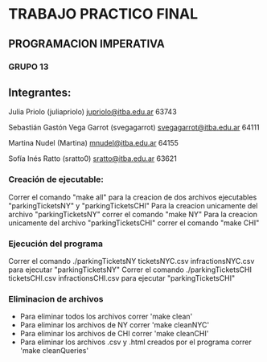 # TRABAJO PRACTICO FINAL
## PROGRAMACION IMPERATIVA

### GRUPO 13
## Integrantes:

Julia Priolo (juliapriolo)
    jupriolo@itba.edu.ar 63743

Sebastián Gastón Vega Garrot (svegagarrot)
    svegagarrot@itba.edu.ar 64111

Martina Nudel (Martina)
    mnudel@itba.edu.ar 64155

Sofía Inés Ratto (sratto0)
    sratto@itba.edu.ar 63621

### Creación de ejecutable:

Correr el comando "make all" para la creacion de dos archivos ejecutables "parkingTicketsNY" y "parkingTicketsCHI"
Para la creacion unicamente del archivo "parkingTicketsNY" correr el comando "make NY"
Para la creacion unicamente del archivo "parkingTicketsCHI" correr el comando "make CHI"

### Ejecución del programa

Correr el comando ./parkingTicketsNY ticketsNYC.csv infractionsNYC.csv para ejecutar "parkingTicketsNY"
Correr el comando ./parkingTicketsCHI ticketsCHI.csv infractionsCHI.csv para ejecutar "parkingTicketsCHI"


### Eliminacion de archivos
- Para eliminar todos los archivos correr 'make clean'  
- Para eliminar los archivos de NY correr 'make cleanNYC'
- Para eliminar los archivos de CHI correr 'make cleanCHI'
- Para eliminar los archivos .csv y .html creados por el programa correr 'make cleanQueries'


